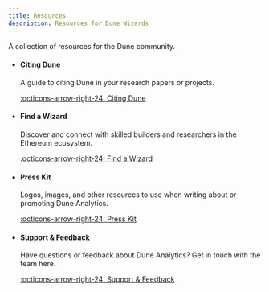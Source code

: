 ```yaml
---
title: Resources
description: Resources for Dune Wizards
---
```


A collection of resources for the Dune community.

<div class="cards grid" markdown>

-   #### Citing Dune

    A guide to citing Dune in your research papers or projects.
  
    [:octicons-arrow-right-24: Citing Dune](citing-dune.md)

-   #### Find a Wizard

    Discover and connect with skilled builders and researchers in the Ethereum ecosystem.
  
    [:octicons-arrow-right-24: Find a Wizard](dune-bounties.md)

-   #### Press Kit

    Logos, images, and other resources to use when writing about or promoting Dune Analytics.
  
    [:octicons-arrow-right-24: Press Kit](press-kit.md)

-   #### Support & Feedback

    Have questions or feedback about Dune Analytics? Get in touch with the team here.
  
    [:octicons-arrow-right-24: Support & Feedback](support-and-feedback.md)

</div>